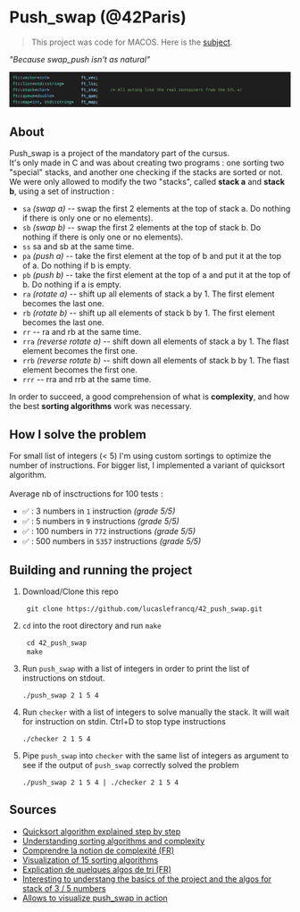 # Push_swap (@42Paris)

> This project was code for MACOS. Here is the [subject][8].
>
*"Because swap_push isn't as natural"*

![Alt text](https://github.com/llefranc/42_ft_containers/blob/main/containers_example.png)

## About

Push_swap is a project of the mandatory part of the cursus.
</br>It's only made in C and was about creating two programs : one sorting two "special" stacks, and another one checking if the stacks are sorted or not. 
</br>We were only allowed to modify the two "stacks", called **stack a** and **stack b**, using a set of instruction : 
- `sa` *(swap a)* -- swap the first 2 elements at the top of stack a. Do nothing if there is only one or no elements).
- `sb` *(swap b)* -- swap the first 2 elements at the top of stack b. Do nothing if there is only one or no elements).
- `ss` sa and sb at the same time.
- `pa` *(push a)* -- take the first element at the top of b and put it at the top of a. Do nothing if b is empty.
- `pb` *(push b)* -- take the first element at the top of a and put it at the top of b. Do nothing if a is empty.
- `ra` *(rotate a)* -- shift up all elements of stack a by 1. The first element becomes the last one.
- `rb` *(rotate b)* -- shift up all elements of stack b by 1. The first element becomes the last one.
- `rr` -- ra and rb at the same time.
- `rra` *(reverse rotate a)* -- shift down all elements of stack a by 1. The flast element becomes the first one.
- `rrb` *(reverse rotate b)* -- shift down all elements of stack b by 1. The flast element becomes the first one.
- `rrr` -- rra and rrb at the same time.

In order to succeed, a good comprehension of what is **complexity**, and how the best **sorting algorithms** work was necessary. 

## How I solve the problem

For small list of integers (< 5) I'm using custom sortings to optimize the number of instructions. For bigger list, I implemented a variant of quicksort algorithm.
</br></br>Average nb of insctructions for 100 tests :
- :white_check_mark: : 3 numbers in `1` instruction *(grade 5/5)*
- :white_check_mark: : 5 numbers in `9` instructions *(grade 5/5)*
- :white_check_mark: : 100 numbers in `772` instructions *(grade 5/5)*
- :white_check_mark: : 500 numbers in `5357` instructions *(grade 5/5)*

## Building and running the project

1. Download/Clone this repo

        git clone https://github.com/lucaslefrancq/42_push_swap.git

2. `cd` into the root directory and run `make`

        cd 42_push_swap
        make

3.  Run `push_swap` with a list of integers in order to print the list of instructions on stdout.
	
		./push_swap 2 1 5 4

4.	Run `checker` with a list of integers to solve manually the stack. It will wait for instruction on stdin. Ctrl+D to stop type instructions
	
		./checker 2 1 5 4


5.	Pipe `push_swap` into `checker` with the same list of integers as argument to see if the output of `push_swap` correctly solved the problem
	
		./push_swap 2 1 5 4 | ./checker 2 1 5 4

## Sources

- [Quicksort algorithm explained step by step][7]
- [Understanding sorting algorithms and complexity][6]
- [Comprendre la notion de complexité (FR)][4]
- [Visualization of 15 sorting algorithms][3]
- [Explication de quelques algos de tri (FR)][5]
- [Interesting to understang the basics of the project and the algos for stack of 3 / 5 numbers][1]
- [Allows to visualize push_swap in action][2]

[1]: https://medium.com/@jamierobertdawson/push-swap-the-least-amount-of-moves-with-two-stacks-d1e76a71789a
[2]: https://github.com/o-reo/push_swap_visualizer
[3]: https://www.youtube.com/watch?v=kPRA0W1kECg
[4]: https://zestedesavoir.com/tutoriels/621/algorithmique-pour-lapprenti-programmeur/399_presentation-de-la-notion-de-complexite-algorithmique/2020_la-notion-de-complexite/
[5]: https://zestedesavoir.com/tutoriels/621/algorithmique-pour-lapprenti-programmeur/400_premiers-exemples-de-structures-de-donnees-et-dalgorithmes-courants/2024_introduction-au-probleme-du-tri/
[6]: https://medium.com/jl-codes/understanding-sorting-algorithms-af6222995c8
[7]: https://www.youtube.com/watch?v=7h1s2SojIRw
[8]: https://github.com/llefranc/42_push_swap/blob/master/push_swap.en.pdf